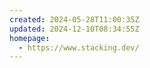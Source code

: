 ```yaml
---
created: 2024-05-28T11:00:35Z
updated: 2024-12-10T08:34:55Z
homepage:
  - https://www.stacking.dev/
---
```

